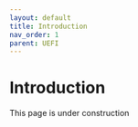 ```yaml
---
layout: default
title: Introduction
nav_order: 1
parent: UEFI
---
```


# Introduction

This page is under construction